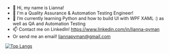- 👋 Hi, my name is Lianna!
- 👀 I'm a Quality Assurance & Automation Testing Engineer!
- 🌱 I’m currently learning Python and how to build UI with WPF XAML :) as well as QA and Automation Testing
- 📫 Contact me on LinkedIn!
https://www.linkedin.com/in/lianna-pyman
- Or send me an email! liannapyman@gmail.com

[![Top Langs](https://github-readme-stats.vercel.app/api/top-langs/?username=liii-p&layout=compact)](https://github.com/anuraghazra/github-readme-stats)

